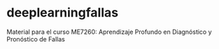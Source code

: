 # deeplearningfallas
Material para el curso ME7260: Aprendizaje Profundo en Diagnóstico y Pronóstico de Fallas
